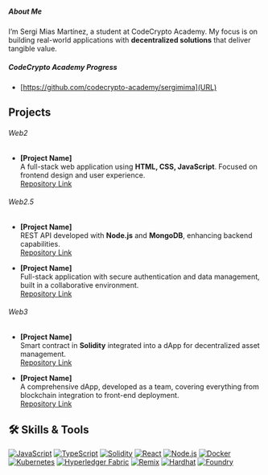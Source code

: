 ##### About Me

I’m Sergi Mias Martínez, a student at CodeCrypto Academy. My focus is on building real-world applications with **decentralized solutions** that deliver tangible value.

##### CodeCrypto Academy Progress
- [https://github.com/codecrypto-academy/sergimima](URL)
  

## Projects

###### Web2
- **[Project Name]**  
  A full-stack web application using **HTML, CSS, JavaScript**. Focused on frontend design and user experience.  
  [Repository Link](URL)

###### Web2.5 
- **[Project Name]**  
  REST API developed with **Node.js** and **MongoDB**, enhancing backend capabilities.  
  [Repository Link](URL)

- **[Project Name]**  
  Full-stack application with secure authentication and data management, built in a collaborative environment.  
  [Repository Link](URL)

###### Web3  
- **[Project Name]**  
  Smart contract in **Solidity** integrated into a dApp for decentralized asset management.  
  [Repository Link](URL)

- **[Project Name]**  
  A comprehensive dApp, developed as a team, covering everything from blockchain integration to front-end deployment.  
  [Repository Link](URL)

  

## 🛠️ Skills & Tools

[![JavaScript](https://img.shields.io/badge/JavaScript-F7DF1E?style=for-the-badge&logo=javascript&logoColor=black)](https://developer.mozilla.org/en-US/docs/Web/JavaScript) [![TypeScript](https://img.shields.io/badge/TypeScript-3178C6?style=for-the-badge&logo=typescript&logoColor=white)](https://www.typescriptlang.org/) [![Solidity](https://img.shields.io/badge/Solidity-363636?style=for-the-badge&logo=solidity&logoColor=white)](https://docs.soliditylang.org/en/v0.8.11/) [![React](https://img.shields.io/badge/React-61DAFB?style=for-the-badge&logo=react&logoColor=black)](https://reactjs.org/) [![Node.js](https://img.shields.io/badge/Node.js-339933?style=for-the-badge&logo=nodedotjs&logoColor=white)](https://nodejs.org/) [![Docker](https://img.shields.io/badge/Docker-2496ED?style=for-the-badge&logo=docker&logoColor=white)](https://www.docker.com/) [![Kubernetes](https://img.shields.io/badge/Kubernetes-326CE5?style=for-the-badge&logo=kubernetes&logoColor=white)](https://kubernetes.io/) [![Hyperledger Fabric](https://img.shields.io/badge/Hyperledger%20Fabric-2F3134?style=for-the-badge&logo=hyperledger&logoColor=white)](https://www.hyperledger.org/use/fabric) [![Remix](https://img.shields.io/badge/Remix-000000?style=for-the-badge&logo=remix&logoColor=white)](https://remix.ethereum.org/) [![Hardhat](https://img.shields.io/badge/Hardhat-FFF200?style=for-the-badge&logo=hardhat&logoColor=black&logo=https%3A%2F%2Fmiro.medium.com%2Fv2%2F0%2F-B8dzddK9QVUrV5_.png)](https://hardhat.org/) [![Foundry](https://img.shields.io/badge/Foundry-522A5C?style=for-the-badge&logo=foundry&logoColor=white&logo=https%3A%2F%2Favatars.githubusercontent.com%2Fu%2F99892494%3Fs%3D280%26v%3D4)](https://book.getfoundry.sh/)
